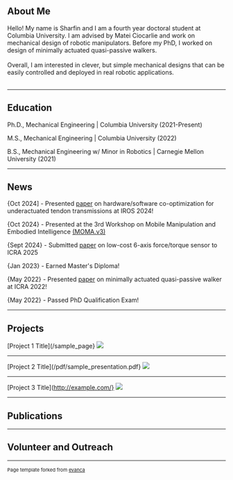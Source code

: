 ## About Me

Hello! My name is Sharfin and I am a fourth year doctoral student at Columbia University. I am advised by Matei Ciocarlie and work on mechanical design of robotic manipulators. Before my PhD, I worked on design of minimally actuated quasi-passive walkers.
<br><br/>
Overall, I am interested in clever, but simple mechanical designs that can be easily controlled and deployed in real robotic applications. 
<br><br/>

---
## Education
<p> Ph.D., Mechanical Engineering | Columbia University (2021-Present) </p>
<p> M.S., Mechanical Engineering | Columbia University (2022) </p>
<p> B.S., Mechanical Engineering w/ Minor in Robotics | Carnegie Mellon University (2021) </p>

---

## News

<p>{Oct 2024] - Presented <a href="https://arxiv.org/abs/2405.14566">paper</a> on hardware/software co-optimization for underactuated tendon transmissions at IROS 2024!</p>
<p>{Oct 2024} - Presented at the 3rd Workshop on Mobile Manipulation and Embodied Intelligence <a href="https://mobile-manipulation.net/events/moma-iros24/">(MOMA.v3)</a></p>
<p>{Sept 2024} - Submitted <a href="https://arxiv.org/abs/2410.03481">paper</a> on low-cost 6-axis force/torque sensor to ICRA 2025</p>
<p>{Jan 2023} - Earned Master's Diploma!</p>
<p>{May 2022} - Presented <a href="https://ieeexplore.ieee.org/document/9812053">paper</a> on minimally actuated quasi-passive walker at ICRA 2022!</p>
<p>{May 2022} - Passed PhD Qualification Exam!</p>

---
## Projects

[Project 1 Title](/sample_page}
<img src="images/dummy_thumbnail.jpg?raw=true"/>

---
[Project 2 Title](/pdf/sample_presentation.pdf}
<img src="images/dummy_thumbnail.jpg?raw=true"/>

---
[Project 3 Title](http://example.com/}
<img src="images/dummy_thumbnail.jpg?raw=true"/>

---

## Publications

---

## Volunteer and Outreach

---
<p style="font-size:11px">Page template forked from <a href="https://github.com/evanca/quick-portfolio">evanca</a></p>
<!-- Remove above link if you don't want to attibute -->
